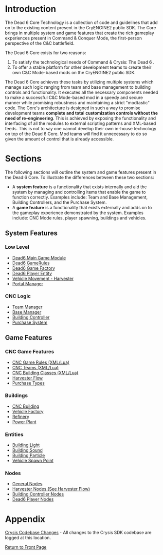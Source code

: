 # Introduction #

The Dead 6 Core Technology is a collection of code and guidelines that add on to the existing content present in the CryENGINE2 public SDK.  The Core brings in multiple system and game features that create the rich gameplay experiences present in Command & Conquer Mode, the first-person perspective of the C&C battlefield.

The Dead 6 Core exists for two reasons:
  1. To satisfy the technological needs of Command & Crysis: The Dead 6 .
  1. To offer a stable platform for other development teams to create their own C&C Mode-based mods on the CryENGINE2 public SDK.

The Dead 6 Core achieves these tasks by utilizing multiple systems which manage such logic ranging from team and base management to building controls and functionality. It executes all the necessary components needed to make a successful C&C Mode-based mod in a speedy and secure manner while promising robustness and maintaining a strict "modtastic" code. The Core's architecture is designed in such a way to promise development teams **complete and total customization controls without the need of re-engineering**. This is achieved by exposing the functionality and interfacing of all the modules to external scripting patterns and XML-based feeds. This is not to say one cannot develop their own in-house technology on top of the Dead 6 Core. Mod teams will find it unnecessary to do so given the amount of control that is already accessible.

# Sections #

The following sections will outline the system and game features present in the Dead 6 Core. To illustrate the differences between these two sections:
  * A **system feature** is a functionality that exists internally and aid the system by managing and controlling items that enable the game to function correctly. Examples include: Team and Base Management, Building Controllers, and the Purchase System.
  * A **game feature** is a functionality that exists externally and adds on to the gameplay experience demonstrated by the system. Examples include: CNC Mode rules, player spawning, buildings and vehicles.

## System Features ##

### Low Level ###
  * [Dead6 Main Game Module](TechDoc_Architecture_System_Game.md)
  * [Dead6 GameRules](TechDoc_Architecture_System_GameRules.md)
  * [Dead6 Game Factory](TechDoc_Architecture_System_GameFactory.md)
  * [Dead6 Player Entity](TechDoc_Architecture_System_D6Player.md)
  * [Vehicle Movement - Harvester](TechDoc_Architecture_System_VMHarvester.md)
  * [Portal Manager](TechDoc_Architecture_System_PortalManager.md)

### CNC Logic ###
  * [Team Manager](TechDoc_Architecture_System_TeamManager.md)
  * [Base Manager](TechDoc_Architecture_System_BaseManager.md)
  * [Building Controller](TechDoc_Architecture_System_BuildingController.md)
  * [Purchase System](TechDoc_Architecture_System_Purchase.md)

## Game Features ##

### CNC Game Features ###
  * [CNC Game Rules (XML/Lua)](TechDoc_Architecture_Game_CNCRules.md)
  * [CNC Teams (XML/Lua)](TechDoc_Architecture_Game_CNCTeams.md)
  * [CNC Building Classes (XML/Lua)](TechDoc_Architecture_Game_CNCBuildingClasses.md)
  * [Harvester Flow](TechDoc_Architecture_Game_HarvesterFlow.md)
  * [Purchase Types](TechDoc_Architecture_Game_PurchaseTypes.md)

### Buildings ###
  * [CNC Building](TechDoc_Architecture_Game_Buildings_CNCBuilding.md)
  * [Vehicle Factory](TechDoc_Architecture_Game_Buildings_VehicleFactory.md)
  * [Refinery](TechDoc_Architecture_Game_Buildings_Refinery.md)
  * [Power Plant](TechDoc_Architecture_Game_Buildings_PowerPlant.md)

### Entities ###
  * [Building Light](TechDoc_Architecture_Game_Entity_BuildingLight.md)
  * [Building Sound](TechDoc_Architecture_Game_Entity_BuildingSound.md)
  * [Building Particle](TechDoc_Architecture_Game_Entity_BuildingParticle.md)
  * [Vehicle Spawn Point](TechDoc_Architecture_Game_Entities_VehSpawnPoint.md)

### Nodes ###
  * [General Nodes](TechDoc_Architecture_Game_Node_General.md)
  * [Harvester Nodes (See Harvester Flow)](TechDoc_Architecture_Game_HarvesterFlow.md)
  * [Building Controller Nodes](TechDoc_Architecture_Game_Node_BuildingController.md)
  * [Dead6 Player Nodes](TechDoc_Architecture_Game_Node_D6Player.md)

# Appendix #

[Crysis Codebase Changes](TechDoc_Architecture_CrysisCodeChange.md) - All changes to the Crysis SDK codebase are logged at this location.

[Return to Front Page](TechDoc.md)


